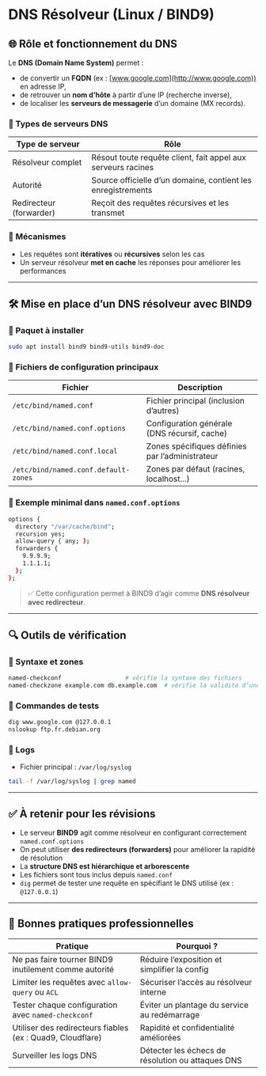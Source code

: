 # DNS Résolveur (Linux / BIND9)

## 🌐 Rôle et fonctionnement du DNS

Le **DNS (Domain Name System)** permet :

- de convertir un **FQDN** (ex : [www.google.com](http://www.google.com)) en adresse IP,
- de retrouver un **nom d’hôte** à partir d’une IP (recherche inverse),
- de localiser les **serveurs de messagerie** d’un domaine (MX records).

### 🔹 Types de serveurs DNS

|Type de serveur|Rôle|
|---|---|
|Résolveur complet|Résout toute requête client, fait appel aux serveurs racines|
|Autorité|Source officielle d’un domaine, contient les enregistrements|
|Redirecteur (forwarder)|Reçoit des requêtes récursives et les transmet|

### 🔹 Mécanismes

- Les requêtes sont **itératives** ou **récursives** selon les cas
- Un serveur résolveur **met en cache** les réponses pour améliorer les performances

---

## 🛠️ Mise en place d’un DNS résolveur avec BIND9

### 🔹 Paquet à installer

```bash
sudo apt install bind9 bind9-utils bind9-doc
```

### 🔹 Fichiers de configuration principaux

|Fichier|Description|
|---|---|
|`/etc/bind/named.conf`|Fichier principal (inclusion d’autres)|
|`/etc/bind/named.conf.options`|Configuration générale (DNS récursif, cache)|
|`/etc/bind/named.conf.local`|Zones spécifiques définies par l’administrateur|
|`/etc/bind/named.conf.default-zones`|Zones par défaut (racines, localhost...)|

### 🔹 Exemple minimal dans `named.conf.options`

```bash
options {
  directory "/var/cache/bind";
  recursion yes;
  allow-query { any; };
  forwarders {
    9.9.9.9;
    1.1.1.1;
  };
};
```

> ✅ Cette configuration permet à BIND9 d’agir comme **DNS résolveur avec redirecteur**.

---

## 🔍 Outils de vérification

### 🔹 Syntaxe et zones

```bash
named-checkconf                  # vérifie la syntaxe des fichiers
named-checkzone example.com db.example.com  # vérifie la validité d’une zone
```

### 🔹 Commandes de tests

```bash
dig www.google.com @127.0.0.1
nslookup ftp.fr.debian.org
```

### 🔹 Logs

- Fichier principal : `/var/log/syslog`

```bash
tail -f /var/log/syslog | grep named
```

---

## ✅ À retenir pour les révisions

- Le serveur **BIND9** agit comme résolveur en configurant correctement `named.conf.options`
- On peut utiliser **des redirecteurs (forwarders)** pour améliorer la rapidité de résolution
- La **structure DNS est hiérarchique et arborescente**
- Les fichiers sont tous inclus depuis `named.conf`
- `dig` permet de tester une requête en spécifiant le DNS utilisé (ex : `@127.0.0.1`)

---

## 📌 Bonnes pratiques professionnelles

|Pratique|Pourquoi ?|
|---|---|
|Ne pas faire tourner BIND9 inutilement comme autorité|Réduire l’exposition et simplifier la config|
|Limiter les requêtes avec `allow-query` ou `ACL`|Sécuriser l’accès au résolveur interne|
|Tester chaque configuration avec `named-checkconf`|Éviter un plantage du service au redémarrage|
|Utiliser des redirecteurs fiables (ex : Quad9, Cloudflare)|Rapidité et confidentialité améliorées|
|Surveiller les logs DNS|Détecter les échecs de résolution ou attaques DNS|
